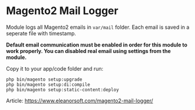 # Magento2 Mail Logger

Module logs all Magento2 emails in `var/mail` folder. Each email is saved in a seperate file with timestamp.

**Default email communication must be enabled in order for this module to work properly. You can disabled real email using settings from the module.**

Copy it to your app/code folder and run:
```
php bin/magento setup:upgrade
php bin/magento setup:di:compile
php bin/magento setup:static-content:deploy
```

Article: https://www.eleanorsoft.com/magento2-mail-logger/
